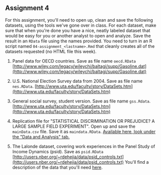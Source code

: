 Assignment 4
---------------

For this assignment, you'll need to open up, clean and save the following datasets, using the tools we've gone over in class. For each dataset, make sure that when you're done you have a nice, neatly labeled dataset that would be easy for you or another analyst to open and analyze. Save the result in an `RData` file using the names provided. You need to turn in an R script named `04-assignment_<lastname>.Rmd` that cleanly creates all of the datasets requested (no HTML file this week).  

1. Panel data for OECD countries. Save as file name `oecd.RData` [http://www.wiley.com/legacy/wileychi/baltagi/supp/Gasoline.dat](http://www.wiley.com/legacy/wileychi/baltagi/supp/Gasoline.dat)

2. U.S. National Election Survey data from 2004. Save as file name `nes.RData`. [http://www.uta.edu/faculty/story/DataSets.htm](http://www.uta.edu/faculty/story/DataSets.htm)

3. General social survey, student version. Save as file name `gss.Rdata`. [http://www.uta.edu/faculty/story/DataSets.htm](http://www.uta.edu/faculty/story/DataSets.htm)

4. Replication file for "STATISTICAL DISCRIMINATION OR PREJUDICE? A LARGE SAMPLE FIELD EXPERIMENT". Open up and save the `mainData.csv` file. Save it as `maindata.RData`. [Available here, look under the "Data and Analysis" tab.](http://thedata.harvard.edu/dvn/dv/restat/faces/study/StudyPage.xhtml?globalId=doi:10.7910/DVN/26410&studyListingIndex=1_f1a615c2cbee97fb79c9d575ae73)

5. The Lalonde dataset, covering work experiences in the Panel Study of Income Dynamics (psid). Save as `psid.RData` [http://users.nber.org/~rdehejia/data/psid_controls.txt](http://users.nber.org/~rdehejia/data/psid_controls.txt) You'll find a description of the data that you'll need [here](http://users.nber.org/~rdehejia/nswdata2.html).
